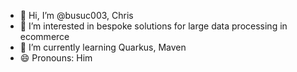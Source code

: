 - 👋 Hi, I’m @busuc003, Chris
- 👀 I’m interested in bespoke solutions for large data processing in ecommerce
- 🌱 I’m currently learning Quarkus, Maven
- 😄 Pronouns: Him

<!---
--->
